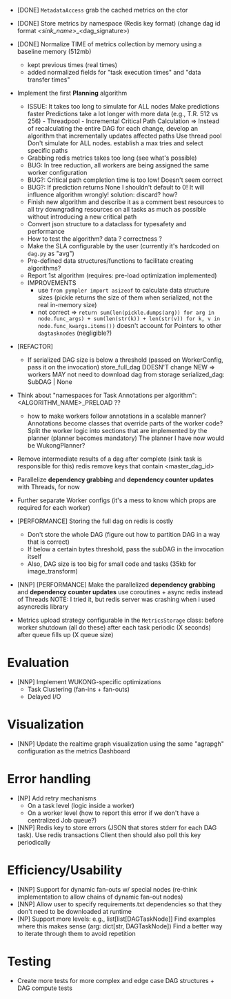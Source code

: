 - [DONE] `MetadataAccess` grab the cached metrics on the ctor
- [DONE] Store metrics by namespace (Redis key format) (change dag id format <time>_<sink_name>_<uuid>_<dag_signature>)
- [DONE] Normalize TIME of metrics collection by memory using a baseline memory (512mb)
    - kept previous times (real times)
    - added normalized fields for "task execution times" and "data transfer times"

- Implement the first **Planning** algorithm
    - ISSUE: It takes too long to simulate for ALL nodes
        Make predictions faster
            Predictions take a lot longer with more data (e.g., T.R. 512 vs 256)
            - Threadpool
            - Incremental Critical Path Calculation => Instead of recalculating the entire DAG for each change, develop an algorithm that incrementally updates affected paths
        Use thread pool
        Don't simulate for ALL nodes. establish a max tries and select specific paths
    - Grabbing redis metrics takes too long (see what's possible)
    - BUG: In tree reduction, all workers are being assigned the same worker configuration
    - BUG?: Critical path completion time is too low! Doesn't seem correct
    - BUG?: If prediction returns None I shouldn't default to 0! It will influence algorithm wrongly!
        solution: discard? how?
    - Finish new algorithm and describe it as a comment
        best resources to all
        try downgrading resources on all tasks as much as possible without introducing a new critical path
    - Convert json structure to a dataclass for typesafety and performance
    - How to test the algorithm?
        data ?
        correctness ?
    - Make the SLA configurable by the user (currently it's hardcoded on `dag.py` as "avg")
    - Pre-defined data structures/functions to facilitate creating algorithms?
    - Report 1st algorithm (requires: pre-load optimization implemented)
    - IMPROVEMENTS
        - use `from pympler import asizeof` to calculate data structure sizes (pickle returns the size of them when serialized, not the real in-memory size)
        - not correct => `return sum(len(pickle.dumps(arg)) for arg in node.func_args) + sum(len(str(k)) + len(str(v)) for k, v in node.func_kwargs.items())`
            doesn't account for Pointers to other `dagtasknodes` (negligible?)

- [REFACTOR]
    - If serialized DAG size is below a threshold (passed on WorkerConfig, pass it on the invocation)
        store_full_dag DOESN'T change
        NEW => workers MAY not need to download dag from storage
            serialized_dag: SubDAG | None

- Think about "namespaces for Task Annotations per algorithm": <ALGORITHM_NAME>_PRELOAD ??
    - how to make workers follow annotations in a scalable manner?
        Annotations become classes that override parts of the worker code?
        Split the worker logic into sections that are implemented by the planner (planner becomes mandatory)
            The planner I have now would be WukongPlanner?

- Remove intermediate results of a dag after complete (sink task is responsible for this)
    redis remove keys that contain <master_dag_id>
- Parallelize **dependency grabbing** and **dependency counter updates** with Threads, for now
- Further separate Worker configs (it's a mess to know which props are required for each worker)

- [PERFORMANCE] Storing the full dag on redis is costly
    - Don't store the whole DAG (figure out how to partition DAG in a way that is correct)
    - If below a certain bytes threshold, pass the subDAG in the invocation itself
    - Also, DAG size is too big for small code and tasks (35kb for image_transform)

- [NNP] [PERFORMANCE] Make the parallelized **dependency grabbing** and **dependency counter updates** use coroutines + async redis instead of Threads
    NOTE: I tried it, but redis server was crashing when i used asyncredis library
- Metrics upload strategy configurable in the `MetricsStorage` class:
    before worker shutdown (all do these)
    after each task
    periodic (X seconds)
    after queue fills up (X queue size)


# Evaluation
- [NNP] Implement WUKONG-specific optimizations
    - Task Clustering (fan-ins + fan-outs)
    - Delayed I/O

# Visualization
- [NNP] Update the realtime graph visualization using the same "agrapgh" configuration as the metrics Dashboard

# Error handling
- [NP] Add retry mechanisms
    - On a task level (logic inside a worker)
    - On a worker level (how to report this error if we don't have a centralized Job queue?)
- [NNP] Redis key to store errors (JSON that stores stderr for each DAG task). Use redis transactions
    Client then should also poll this key periodically

# Efficiency/Usability
- [NNP] Support for dynamic fan-outs w/ special nodes (re-think implementation to allow chains of dynamic fan-out nodes)
- [NNP] Allow user to specify requirements.txt dependencies so that they don't need to be downloaded at runtime
- [NP] Support more levels: e.g., list[list[DAGTaskNode]]
    Find examples where this makes sense (arg: dict[str, DAGTaskNode])
    Find a better way to iterate through them to avoid repetition

# Testing
- Create more tests for more complex and edge case DAG structures + DAG compute tests
